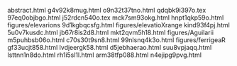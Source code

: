 abstract.html
g4v92k8mug.html
o9n32t37tno.html
qdqbk9i397o.tex
97eq0objbgo.html
j52rdcn540o.tex
mck7sm93okg.html
hnpt1qkp59o.html
figures/elevarions
9d1kgbqcsfg.html
figures/elevatioXrange
kind93f4pj.html
5u0v7kusdc.html
jb67r8is2d8.html
mkt2qvm5h18.html
figures/Aguilarii
m5puhbsb06o.html
c70s30t9sn8.html
99nlsnq4k3o.html
figures/ferrigeaR
gf33ucjt858.html
lvdjeergk58.html
d5jebhaerao.html
suu8vpjaqq.html
lsttnn1n8do.html
rh1i5sl1l.html
arm38tfp088.html
n4ejipg9pvg.html